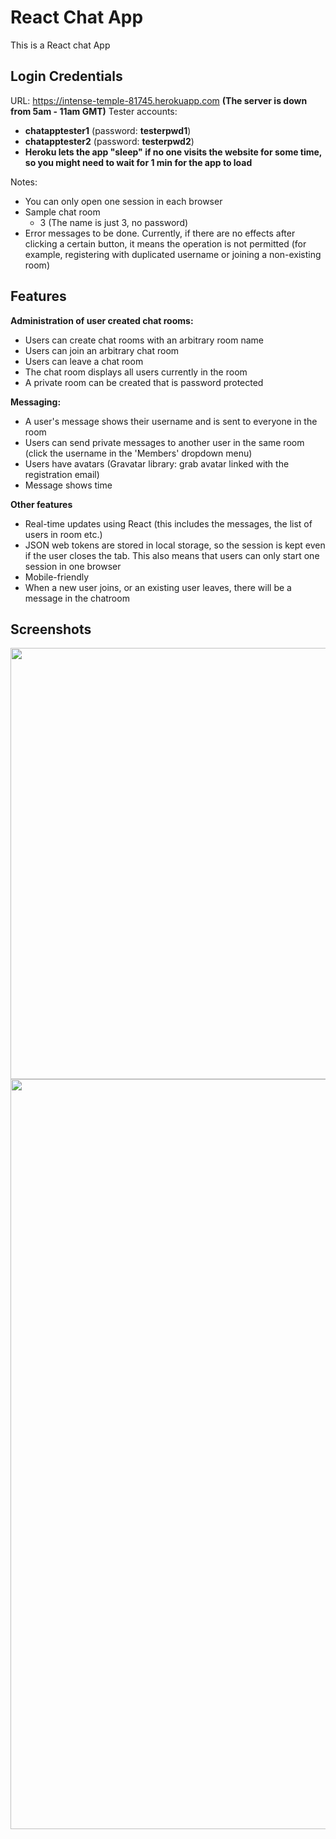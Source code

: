 # React Chat App

This is a React chat App

## Login Credentials
URL: https://intense-temple-81745.herokuapp.com __(The server is down from 5am - 11am GMT)__
Tester accounts:
* **chatapptester1** (password: **testerpwd1**)
* **chatapptester2** (password: **testerpwd2**)
* **Heroku lets the app "sleep" if no one visits the website for some time, so you might need to wait for 1 min for the app to load**
    
Notes:
* You can only open one session in each browser
* Sample chat room
    * 3 (The name is just 3, no password)
* Error messages to be done. Currently, if 
there are no effects after clicking a certain button,
it means the operation is not permitted
(for example, registering with duplicated username or joining a non-existing room)


## Features
**Administration of user created chat rooms:**
  - Users can create chat rooms with an arbitrary room name
  - Users can join an arbitrary chat room 
  - Users can leave a chat room
  - The chat room displays all users currently in the room
  - A private room can be created that is password protected

**Messaging:**
  * A user's message shows their username and is sent to everyone in the room
  * Users can send private messages to another user in the same room (click the username in the 'Members' dropdown menu)
  * Users have avatars (Gravatar library: grab avatar linked with the registration email)
  * Message shows time
  
**Other features**
* Real-time updates using React (this includes the messages, the list of users in room etc.)
* JSON web tokens are stored in local storage, so the session is kept even if the user closes the tab. This also means that users can only start one session in one browser
* Mobile-friendly
* When a new user joins, or an existing user leaves, there will be a message in the chatroom

## Screenshots

<img src="https://github.com/ztyreg/react-chat-app/blob/master/screenshot1.png" width="690">
<img src="https://github.com/ztyreg/react-chat-app/blob/master/screenshot2.png" width="1200">



  
